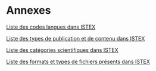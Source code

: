 # Annexes

[Liste des codes langues dans ISTEX](codes-langues.md)

[Liste des types de publication et de contenu dans ISTEX](publication-type.md)

[Liste des catégories scientifiques dans ISTEX](scientific-categories.md)

[Liste des formats et types de fichiers présents dans ISTEX ](liste-des-formats.md)

